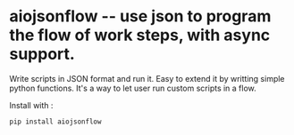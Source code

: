 # aiojsonflow -- use json to program the flow of work steps, with async support.

Write scripts in JSON format and run it. Easy to extend it by writting simple python functions. It's a way to let user run custom scripts in a flow.

Install with :
```
pip install aiojsonflow
```